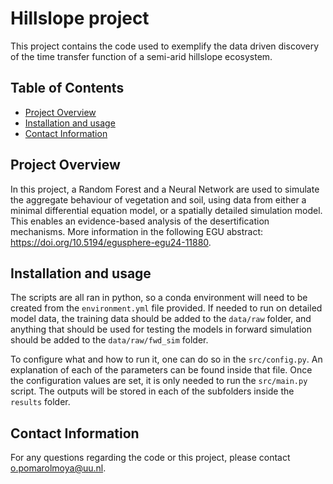 # Hillslope project
This project contains the code used to exemplify the data driven discovery of the time transfer function of a semi-arid hillslope ecosystem.

## Table of Contents

- [Project Overview](#project-overview)
- [Installation and usage](#installation-and-usage)
- [Contact Information](#contact-information)

## Project Overview

In this project, a Random Forest and a Neural Network are used to simulate the aggregate behaviour of vegetation and soil, using data from either a minimal differential equation model, or a spatially detailed simulation model. This enables an evidence-based analysis of the desertification mechanisms. More information in the following EGU abstract: https://doi.org/10.5194/egusphere-egu24-11880.

## Installation and usage

The scripts are all ran in python, so a conda environment will need to be created from the ```environment.yml``` file provided. If needed to run on detailed model data, the training data should be added to the ```data/raw``` folder, and anything that should be used for testing the models in forward simulation should be added to the ```data/raw/fwd_sim``` folder.

To configure what and how to run it, one can do so in the ```src/config.py```. An explanation of each of the parameters can be found inside that file. Once the configuration values are set, it is only needed to run the ```src/main.py``` script. The outputs will be stored in each of the subfolders inside the ```results``` folder.

## Contact Information

For any questions regarding the code or this project, please contact o.pomarolmoya@uu.nl.
